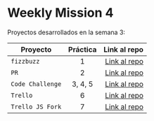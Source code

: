 # Weekly Mission 4

Proyectos desarrollados en la semana 3:

| Proyecto | Práctica | Link al repo |
| ------------- |:-------------:| -----:|
|`fizzbuzz`|1|[Link al repo](https://github.com/andresGuevaraRojas/new_feature_fizzbuzz)|
|`PR`|2|[Link al repo](https://github.com/andresGuevaraRojas/fizzbuzz)|
|`Code Challenge`|3, 4, 5|[Link al repo](https://github.com/andresGuevaraRojas/estudiantesVisualPartnerApi)|
|`Trello`|6|[Link al repo](https://github.com/andresGuevaraRojas/api_rest_trello)|
|`Trello JS Fork`|7|[Link al repo](https://github.com/LaunchX-InnovaccionVirtual/MissionNodeJS)|